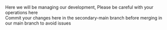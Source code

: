 Here we will be managing our development, Please be careful with your operations here
<br>Commit your changes here in the secondary-main branch before merging in our main branch to avoid issues
